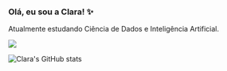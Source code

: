 ### Olá, eu sou a Clara! ✨

Atualmente estudando Ciência de Dados e Inteligência Artificial.

  <a href="https://www.linkedin.com/in/clara-contiero/" target="_blank"><img src="https://img.shields.io/badge/-LinkedIn-%230077B5?style=for-the-badge&logo=linkedin&logoColor=white" target="_blank"></a> 

![Clara's GitHub stats](https://github-readme-stats.vercel.app/api?username=ClaraContiero&theme=tokyonight&show_icons=true)



